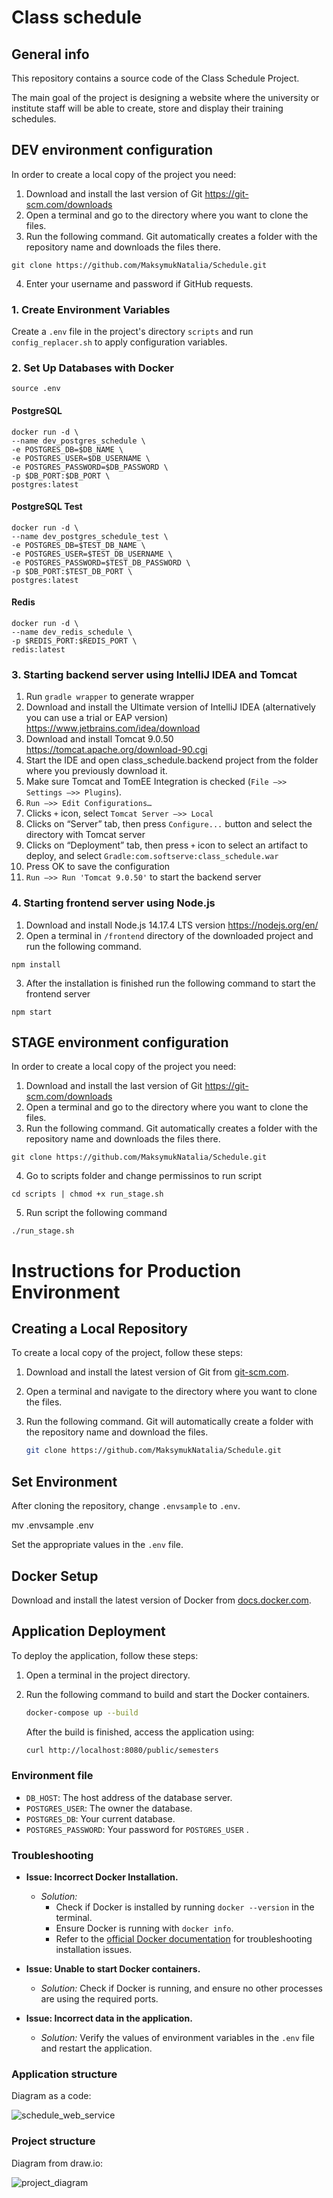 # Class schedule
## General info
This repository contains a source code of the Class Schedule Project.

The main goal of the project is designing a website where the university or institute staff will be able to create, store and display their training schedules.

## DEV environment configuration
In order to create a local copy of the project you need:
1. Download and install the last version of Git https://git-scm.com/downloads
2. Open a terminal and go to the directory where you want to clone the files. 
3. Run the following command. Git automatically creates a folder with the repository name and downloads the files there.
```
git clone https://github.com/MaksymukNatalia/Schedule.git
```
4. Enter your username and password if GitHub requests.

### 1. Create Environment Variables
Create a `.env` file in the project's directory `scripts` and run `config_replacer.sh` to apply configuration variables.

### 2. Set Up Databases with Docker
```
source .env
```
#### PostgreSQL
```
docker run -d \
--name dev_postgres_schedule \
-e POSTGRES_DB=$DB_NAME \
-e POSTGRES_USER=$DB_USERNAME \
-e POSTGRES_PASSWORD=$DB_PASSWORD \
-p $DB_PORT:$DB_PORT \
postgres:latest
```
#### PostgreSQL Test
```
docker run -d \
--name dev_postgres_schedule_test \
-e POSTGRES_DB=$TEST_DB_NAME \
-e POSTGRES_USER=$TEST_DB_USERNAME \
-e POSTGRES_PASSWORD=$TEST_DB_PASSWORD \
-p $DB_PORT:$TEST_DB_PORT \
postgres:latest
```

#### Redis
```
docker run -d \
--name dev_redis_schedule \
-p $REDIS_PORT:$REDIS_PORT \
redis:latest
```

### 3. Starting backend server using IntelliJ IDEA and Tomcat
1. Run `gradle wrapper` to generate wrapper
2. Download and install the Ultimate version of IntelliJ IDEA (alternatively you can use a trial or EAP version) https://www.jetbrains.com/idea/download
3. Download and install Tomcat 9.0.50 https://tomcat.apache.org/download-90.cgi
4. Start the IDE and open class_schedule.backend project from the folder where you previously download it.
5. Make sure Tomcat and TomEE Integration is checked (`File –>> Settings –>> Plugins`).
6. `Run –>> Edit Configurations…`
7. Clicks `+` icon, select `Tomcat Server –>> Local`
8. Clicks on “Server” tab, then press `Configure...` button and select the directory with Tomcat server
9. Clicks on “Deployment” tab, then press `+` icon to select an artifact to deploy, and select `Gradle:com.softserve:class_schedule.war`
10. Press OK to save the configuration
11. `Run –>> Run 'Tomcat 9.0.50'` to start the backend server

### 4. Starting frontend server using Node.js
1. Download and install Node.js 14.17.4 LTS version https://nodejs.org/en/
2. Open a terminal in `/frontend` directory of the downloaded project and run the following command.
```
npm install
```
3. After the installation is finished run the following command to start the frontend server
```
npm start
```

## STAGE environment configuration

In order to create a local copy of the project you need:
1. Download and install the last version of Git https://git-scm.com/downloads
2. Open a terminal and go to the directory where you want to clone the files. 
3. Run the following command. Git automatically creates a folder with the repository name and downloads the files there.
   
```
git clone https://github.com/MaksymukNatalia/Schedule.git
```
4. Go to scripts folder and change permissinos to run script

```
cd scripts | chmod +x run_stage.sh
```
5. Run script the following command
```
./run_stage.sh
```

# Instructions for Production Environment

## Creating a Local Repository
To create a local copy of the project, follow these steps:

1. Download and install the latest version of Git from [git-scm.com](https://git-scm.com/downloads).
2. Open a terminal and navigate to the directory where you want to clone the files.
3. Run the following command. Git will automatically create a folder with the repository name and download the files.

   ```bash
   git clone https://github.com/MaksymukNatalia/Schedule.git

## Set Environment

After cloning the repository, change `.envsample` to `.env`.

mv .envsample .env

Set the appropriate values in the `.env` file. 

## Docker Setup

Download and install the latest version of Docker from [docs.docker.com](https://docs.docker.com/get-docker/).

## Application Deployment

To deploy the application, follow these steps:

1. Open a terminal in the project directory.

2. Run the following command to build and start the Docker containers.

    ```bash
    docker-compose up --build
    ```

    After the build is finished, access the application using:

    ```bash
    curl http://localhost:8080/public/semesters
    ```

### Environment file

- `DB_HOST`: The host address of the database server.
- `POSTGRES_USER`: The owner the database.
- `POSTGRES_DB`: Your current database.
- `POSTGRES_PASSWORD`: Your password for `POSTGRES_USER` .


### Troubleshooting

- **Issue: Incorrect Docker Installation.**
  - *Solution:* 
    - Check if Docker is installed by running `docker --version` in the terminal.
    - Ensure Docker is running with `docker info`.
    - Refer to the [official Docker documentation](https://docs.docker.com/get-docker/) for troubleshooting installation issues.

- **Issue: Unable to start Docker containers.**
  - *Solution:* Check if Docker is running, and ensure no other processes are using the required ports.

- **Issue: Incorrect data in the application.**
  - *Solution:* Verify the values of environment variables in the `.env` file and restart the application.


### Application structure 
Diagram as a code:

![schedule_web_service](https://github.com/MaksymukNatalia/Schedule/assets/146463470/258745e1-26df-48b8-b10f-38a4c21d551c)


### Project structure 
Diagram from draw.io:

![project_diagram](https://github.com/MaksymukNatalia/Schedule/assets/146463470/6803315e-89de-48d5-aaf5-6eee0f733260)
